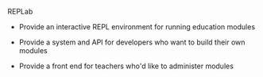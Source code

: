 REPLab

* Provide an interactive REPL environment for running education modules

* Provide a system and API for developers who want to build their own modules

* Provide a front end for teachers who'd like to administer modules
